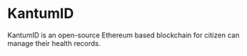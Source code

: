 # KantumID
KantumID is an open-source Ethereum based blockchain for citizen can manage their health records.
